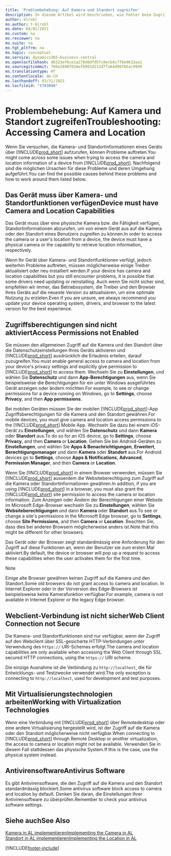 ```yaml
---
title: 'Problembehebung: Auf Kamera und Standort zugreifen'
description: In diesem Artikel wird beschrieben, wie Fehler beim Zugriff auf Kamera- und Standortinformationen in Business Central behoben werden.
author: blrobl
ms.author: t-blrobl
ms.date: 04/01/2021
ms.custom: na
ms.reviewer: na
ms.suite: na
ms.tgt_pltfrm: na
ms.topic: conceptual
ms.service: dynamics365-business-central
ms.openlocfilehash: d6323ef6ce1a278d0dfd5fc0ecb4c7f8e9632aa1
ms.sourcegitcommit: 766e2840fd16efb901d211d7fa64d96766ac99d9
ms.translationtype: HT
ms.contentlocale: de-CH
ms.lasthandoff: 03/31/2021
ms.locfileid: "5783098"
---
```

# <a name="troubleshooting-accessing-camera-and-location"></a><span data-ttu-id="45de5-103">Problembehebung: Auf Kamera und Standort zugreifen</span><span class="sxs-lookup"><span data-stu-id="45de5-103">Troubleshooting: Accessing Camera and Location</span></span>

<span data-ttu-id="45de5-104">Wenn Sie versuchen, die Kamera- und Standortinformationen eines Geräts über [!INCLUDE[prod_short](includes/prod_short.md)] aufzurufen, können Probleme auftreten.</span><span class="sxs-lookup"><span data-stu-id="45de5-104">You might come across some issues when trying to access the camera and location information of a device from [!INCLUDE[prod_short](includes/prod_short.md)].</span></span> <span data-ttu-id="45de5-105">Nachfolgend sind die möglichen Ursachen für diese Probleme und deren Umgehung aufgeführt.</span><span class="sxs-lookup"><span data-stu-id="45de5-105">You can find the possible causes behind these problems and how to work around them listed below.</span></span>

## <a name="device-must-have-camera-and-location-capabilities"></a><span data-ttu-id="45de5-106">Das Gerät muss über Kamera- und Standortfunktionen verfügen</span><span class="sxs-lookup"><span data-stu-id="45de5-106">Device must have Camera and Location Capabilities</span></span>

<span data-ttu-id="45de5-107">Das Gerät muss über eine physische Kamera bzw. die Fähigkeit verfügen, Standortinformationen abzurufen, um von einem Gerät aus auf die Kamera oder den Standort eines Benutzers zugreifen zu können.</span><span class="sxs-lookup"><span data-stu-id="45de5-107">In order to access the camera or a user's location from a device, the device must have a physical camera or the capability to retrieve location information, respectively.</span></span>

<span data-ttu-id="45de5-108">Wenn Ihr Gerät über Kamera- und Standortfunktionen verfügt, jedoch weiterhin Probleme auftreten, müssen möglicherweise einige Treiber aktualisiert oder neu installiert werden.</span><span class="sxs-lookup"><span data-stu-id="45de5-108">If your device has camera and location capabilities but you still encounter problems, it is possible that some drivers need updating or reinstalling.</span></span> <span data-ttu-id="45de5-109">Auch wenn Sie nicht sicher sind, empfehlen wir immer, das Betriebssystem, die Treiber und den Browser Ihres Geräts auf die neueste Version zu aktualisieren, um eine optimale Nutzung zu erzielen.</span><span class="sxs-lookup"><span data-stu-id="45de5-109">Even if you are unsure, we always recommend you update your device operating system, drivers, and browser to the latest version for the best experience.</span></span>

## <a name="access-permissions-not-enabled"></a><span data-ttu-id="45de5-110">Zugriffsberechtigungen sind nicht aktiviert</span><span class="sxs-lookup"><span data-stu-id="45de5-110">Access Permissions not Enabled</span></span>

<span data-ttu-id="45de5-111">Sie müssen den allgemeinen Zugriff auf die Kamera und den Standort über die Datenschutzeinstellungen Ihres Geräts aktivieren und [!INCLUDE[prod_short](includes/prod_short.md)] ausdrücklich die Erlaubnis erteilen, darauf zuzugreifen.</span><span class="sxs-lookup"><span data-stu-id="45de5-111">You must enable general access to camera and location from your device's privacy settings and explicitly give permission to  [!INCLUDE[prod_short](includes/prod_short.md)] to access them.</span></span> <span data-ttu-id="45de5-112">Wechseln Sie zu **Einstellungen**, und wählen Sie **Datenschutz** und dann **App-Berechtigungen** aus, wenn Sie beispielsweise die Berechtigungen für ein unter Windows ausgeführtes Gerät anzeigen oder ändern möchten.</span><span class="sxs-lookup"><span data-stu-id="45de5-112">For example, to see or change permissions for a device running on Windows, go to **Settings**, choose **Privacy**, and then **App permissions**.</span></span> 

<span data-ttu-id="45de5-113">Bei mobilen Geräten müssen Sie der mobilen [!INCLUDE[prod_short](includes/prod_short.md)]-App Zugriffsberechtigungen für die Kamera und den Standort gewähren.</span><span class="sxs-lookup"><span data-stu-id="45de5-113">For mobile devices, you must give camera and location access permissions to the [!INCLUDE[prod_short](includes/prod_short.md)] Mobile App.</span></span> <span data-ttu-id="45de5-114">Wechseln Sie dazu bei einem iOS-Gerät zu **Einstellungen**, und wählen Sie **Datenschutz** und dann **Kamera** oder **Standort** aus.</span><span class="sxs-lookup"><span data-stu-id="45de5-114">To do so for an iOS device, go to **Settings**, choose **Privacy**, and then **Camera** or **Location**.</span></span> <span data-ttu-id="45de5-115">Gehen Sie bei Android-Geräten zu **Einstellungen**, und wählen Sie **Apps & Benachrichtigungen**, **Erweitert**, **Berechtigungsmanager** und dann **Kamera** oder **Standort** aus.</span><span class="sxs-lookup"><span data-stu-id="45de5-115">For Android devices go to **Settings**, choose **Apps & Notifications**, **Advanced**, **Permission Manager**, and then **Camera** or **Location**.</span></span>

<span data-ttu-id="45de5-116">Wenn Sie [!INCLUDE[prod_short](includes/prod_short.md)] in einem Browser verwenden, müssen Sie [!INCLUDE[prod_short](includes/prod_short.md)] ausserdem die Websiteberechtigung zum Zugriff auf die Kamera oder Standortinformationen gewähren.</span><span class="sxs-lookup"><span data-stu-id="45de5-116">In addition, if you are using [!INCLUDE[prod_short](includes/prod_short.md)] in a browser, you must also grant the [!INCLUDE[prod_short](includes/prod_short.md)] site permission to access the camera or location information.</span></span> <span data-ttu-id="45de5-117">Zum Anzeigen oder Ändern der Berechtigungen einer Website im Microsoft Edge-Browser wechseln Sie zu **Einstellungen**, wählen Sie **Websiteberechtigungen** und dann **Kamera** oder **Standort** aus.</span><span class="sxs-lookup"><span data-stu-id="45de5-117">To see or change a site's permissions in the Microsoft Edge browser, go to **Settings**, choose **Site Permissions**, and then **Camera** or **Location**.</span></span> <span data-ttu-id="45de5-118">Beachten Sie, dass dies bei anderen Browsern möglicherweise anders ist.</span><span class="sxs-lookup"><span data-stu-id="45de5-118">Note that this might be different for other browsers.</span></span>

<span data-ttu-id="45de5-119">Das Gerät oder der Browser zeigt standardmässig eine Anforderung für den Zugriff auf diese Funktionen an, wenn der Benutzer sie zum ersten Mal aktiviert.</span><span class="sxs-lookup"><span data-stu-id="45de5-119">By default, the device or browser will pop up a request to access these capabilities when the user activates them for the first time.</span></span>

> [!NOTE]  
> <span data-ttu-id="45de5-120">Einige alte Browser gewähren keinen Zugriff auf die Kamera und den Standort.</span><span class="sxs-lookup"><span data-stu-id="45de5-120">Some old browsers do not grant access to camera and location.</span></span> <span data-ttu-id="45de5-121">In Internet Explorer oder in der Vorversion des Edge-Browsers ist beispielsweise keine Kamerafunktion verfügbar.</span><span class="sxs-lookup"><span data-stu-id="45de5-121">For example, camera is not available in Internet Explorer or the legacy Edge browser.</span></span>

## <a name="web-client-connection-not-secure"></a><span data-ttu-id="45de5-122">Webclient-Verbindung ist nicht sicher</span><span class="sxs-lookup"><span data-stu-id="45de5-122">Web Client Connection not Secure</span></span>

<span data-ttu-id="45de5-123">Die Kamera- und Standortfunktionen sind nur verfügbar, wenn der Zugriff auf den Webclient über SSL-gesicherte HTTP-Verbindungen unter Verwendung des `https://` URI-Schemas erfolgt.</span><span class="sxs-lookup"><span data-stu-id="45de5-123">The camera and location capabilities are only available when accessing the Web Client through SSL secured HTTP connections, using the `https://` URI scheme.</span></span> 

<span data-ttu-id="45de5-124">Die einzige Ausnahme ist die Verbindung zu `http://localhost`, die für Entwicklungs- und Testzwecke verwendet wird.</span><span class="sxs-lookup"><span data-stu-id="45de5-124">The only exception is connecting to `http://localhost`, used for development and test purposes.</span></span>


## <a name="working-with-virtualization-technologies"></a><span data-ttu-id="45de5-125">Mit Virtualisierungstechnologien arbeiten</span><span class="sxs-lookup"><span data-stu-id="45de5-125">Working with Virtualization Technologies</span></span>

<span data-ttu-id="45de5-126">Wenn eine Verbindung mit [!INCLUDE[prod_short](includes/prod_short.md)] über Remotedesktop oder eine andere Virtualisierung hergestellt wird, ist der Zugriff auf die Kamera oder den Standort möglicherweise nicht verfügbar.</span><span class="sxs-lookup"><span data-stu-id="45de5-126">When connecting to [!INCLUDE[prod_short](includes/prod_short.md)] through Remote Desktop or another virtualization, the access to camera or location might not be available.</span></span> <span data-ttu-id="45de5-127">Verwenden Sie in diesem Fall stattdessen das physische System.</span><span class="sxs-lookup"><span data-stu-id="45de5-127">If this is the case, use the physical system instead.</span></span>

## <a name="antivirus-software"></a><span data-ttu-id="45de5-128">Antivirensoftware</span><span class="sxs-lookup"><span data-stu-id="45de5-128">Antivirus Software</span></span>
<span data-ttu-id="45de5-129">Es gibt Antivirensoftware, die den Zugriff auf die Kamera und den Standort standardmässig blockiert.</span><span class="sxs-lookup"><span data-stu-id="45de5-129">Some antivirus software block access to camera and location by default.</span></span> <span data-ttu-id="45de5-130">Denken Sie daran, die Einstellungen Ihrer Antivirensoftware zu überprüfen.</span><span class="sxs-lookup"><span data-stu-id="45de5-130">Remember to check your antivirus software settings.</span></span>

## <a name="see-also"></a><span data-ttu-id="45de5-131">Siehe auch</span><span class="sxs-lookup"><span data-stu-id="45de5-131">See Also</span></span>
[<span data-ttu-id="45de5-132">Kamera in AL implementieren</span><span class="sxs-lookup"><span data-stu-id="45de5-132">Implementing the Camera in AL</span></span>](/dynamics365/business-central/dev-itpro/developer/devenv-implement-camera-al)  
[<span data-ttu-id="45de5-133">Standort in AL implementieren</span><span class="sxs-lookup"><span data-stu-id="45de5-133">Implementing the Location in AL</span></span>](/dynamics365/business-central/dev-itpro/developer/devenv-implement-location-al)


[!INCLUDE[footer-include](includes/footer-banner.md)]